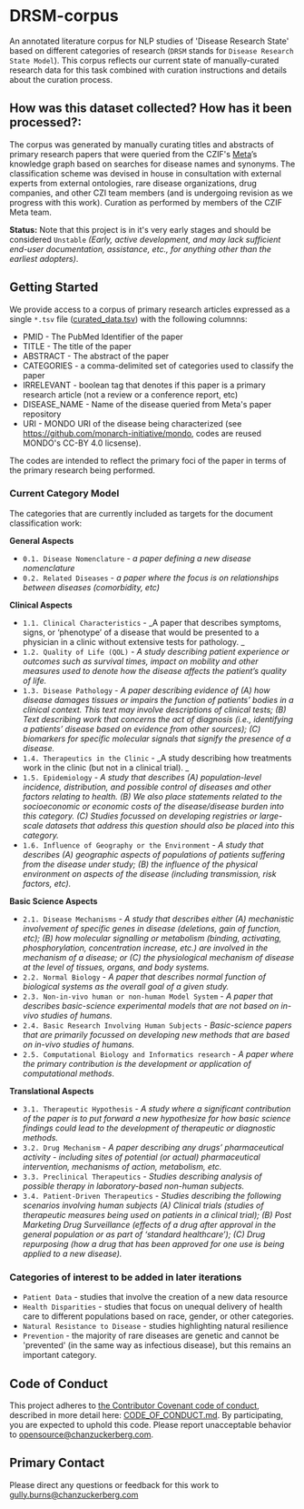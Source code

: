 # DRSM-corpus

An annotated literature corpus for NLP studies of 'Disease Research State' based on different categories of research (`DRSM` stands for `Disease Research State Model`). This corpus reflects our current state of manually-curated research data for this task combined with curation instructions and details about the curation process.

## How was this dataset collected? How has it been processed?:
The corpus was generated by manually curating titles and abstracts of primary research papers that were queried from the CZIF's [Meta](https://meta.org/)’s  knowledge graph based on searches for disease names and synonyms. The classification scheme was devised in house in consultation with external experts from external ontologies, rare disease organizations, drug companies, and other CZI team members (and is undergoing revision as we progress with this work). Curation as performed by members of the CZIF Meta team.

**Status:** Note that this project is in it's very early stages and should be considered `Unstable` _(Early, active development, and may lack sufficient end-user documentation, assistance, etc., for anything other than the earliest adopters)_.

## Getting Started

We provide access to a corpus of primary research articles expressed as a single `*.tsv` file ([curated_data.tsv](https://github.com/chanzuckerberg/DRSM-corpus/blob/main/curated_data.tsv)) with the following columnns:

* PMID - The PubMed Identifier of the paper 
* TITLE - The title of the paper
* ABSTRACT - The abstract of the paper
* CATEGORIES - a comma-delimited set of categories used to classify the paper
* IRRELEVANT - boolean tag that denotes if this paper is a primary research article (not a review or a conference report, etc)
* DISEASE_NAME - Name of the disease queried from Meta's paper repository
* URI - MONDO URI of the disease being characterized (see https://github.com/monarch-initiative/mondo, codes are reused MONDO's CC-BY 4.0 licsense).  

The codes are intended to reflect the primary foci of the paper in terms of the primary research being performed.

### Current Category Model

The categories that are currently included as targets for the document classification work:

**General Aspects**
* `0.1. Disease Nomenclature` - _a paper defining a new disease nomenclature_
* `0.2. Related Diseases` - _a paper where the focus is on relationships between diseases (comorbidity, etc)_

**Clinical Aspects**
* `1.1. Clinical Characteristics` - _A paper that describes symptoms, signs, or ‘phenotype’ of a disease that would be presented to a physician in a clinic without extensive tests for pathology. _
* `1.2. Quality of Life (QOL)` - _A study describing patient experience or outcomes such as survival times, impact on mobility and other measures used to denote how the disease affects the patient’s quality of life._
* `1.3. Disease Pathology` - _A paper describing evidence of (A) how disease damages tissues or impairs the function of patients’ bodies in a clinical context. This text may  involve descriptions of clinical tests; (B) Text describing work that concerns the act of diagnosis (i.e., identifying a patients’ disease based on evidence from other sources);  (C) biomarkers for specific molecular signals that signify the presence of a disease._
* `1.4. Therapeutics in the Clinic` - _A study describing how treatments work in the clinic (but not in a clinical trial). 
_
* `1.5. Epidemiology` - _A study that describes (A) population-level incidence, distribution, and possible control of diseases and other factors relating to health. (B) We also place statements related to the socioeconomic or economic costs of the disease/disease burden into this category. (C) Studies focussed on developing registries or large-scale datasets that address this question should also be placed into this category._
* `1.6. Influence of Geography or the Environment` - _A study that describes (A) geographic aspects of populations of patients suffering from the disease under study; (B) the influence of the physical environment on aspects of the disease (including transmission, risk factors, etc)._

**Basic Science Aspects**
* `2.1. Disease Mechanisms` - _A study that describes either (A) mechanistic involvement of specific genes in disease (deletions, gain of function, etc); (B) how molecular signalling or metabolism (binding, activating, phosphorylation, concentration increase, etc.) are involved in the mechanism  of a disease; or (C) the physiological mechanism of disease at the level of tissues, organs, and body systems._
* `2.2. Normal Biology` - _A paper that describes normal function of biological systems as the overall goal of a given study._
* `2.3. Non-in-vivo human or non-human Model System` - _A paper that describes basic-science experimental models that are not based on in-vivo studies of humans._
* `2.4. Basic Research Involving Human Subjects` - _Basic-science papers that are primarily focussed on developing new methods that are based on in-vivo studies of humans._
* `2.5. Computational Biology and Informatics research` - _A paper where the primary contribution is the development or application of computational methods_. 

**Translational Aspects**
* `3.1. Therapeutic Hypothesis` - _A study where a significant contribution of the paper is to put forward a new hypothesize for how basic science findings could lead  to the development of therapeutic or diagnostic methods._
* `3.2. Drug Mechanism` - _A paper describing any drugs’ pharmaceutical activity - including sites of potential (or actual) pharmaceutical intervention, mechanisms of action, metabolism, etc._
* `3.3. Preclinical Therapeutics` - _Studies describing analysis of possible therapy in laboratory-based non-human subjects._
* `3.4. Patient-Driven Therapeutics` - _Studies describing the following scenarios involving human subjects (A) Clinical trials (studies of therapeutic measures being used on patients in a clinical trial); (B) Post Marketing Drug Surveillance (effects of a drug after approval in the general population or as part of ‘standard healthcare’); (C) Drug repurposing (how a drug that has been approved for one use is being applied to a new disease)._  

### Categories of interest to be added in later iterations 
* `Patient Data` - studies that involve the creation of a new data resource
* `Health Disparities` - studies that focus on unequal delivery of health care to different populations based on race, gender, or other categories.
* `Natural Resistance to Disease` - studies highlighting natural resilience
* `Prevention` - the majority of rare diseases are genetic and cannot be 'prevented' (in the same way as infectious disease), but this remains an important category. 

## Code of Conduct 

This project adheres to [the Contributor Covenant code of conduct](https://www.contributor-covenant.org/), described in more detail here: [CODE_OF_CONDUCT.md](CODE_OF_CONDUCT.md). By participating, you are expected to uphold this code. Please report unacceptable behavior to opensource@chanzuckerberg.com.

## Primary Contact 

Please direct any questions or feedback for this work to gully.burns@chanzuckerberg.com 
